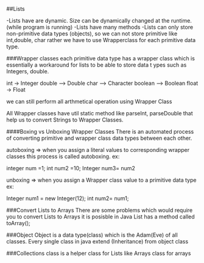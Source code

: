 ##Lists

-Lists have are dynamic. Size can be dynamically changed at the runtime. (while program is running)
-Lists have many methods
-Lists can only store non-primitive data types (objects), so we can not store primitive like int,double, char
rather we have to use Wrapperclass for each primitive data type.


###Wrapper classes
each primitive data type has a wrapper class which is essentially a workaround for lists to be able to store 
data t ypes such as Integers, double.

int -> Integer
double --> Double
char --> Character 
boolean --> Boolean 
float -> Float


we can still perform all arthmetical operation using Wrapper Class


All Wrapper classes have util static method like parseInt, parseDouble that help us to
convert Strings to Wrapper Classes.


####Boxing vs Unboxing Wrapper Classes
There is an automated process of converting primitive and wrapper class data types 
between each other.

autoboxing => when you assign a literal values to
corresponding wrapper classes
this process is called autoboxing.
ex: 

integer num =1;
int num2 =10;
Integer num3= num2



unboxing => when you assign a Wrapper class value to a primitive data type
ex:

Integer num1 = new Integer(12);
int num2= num1;


###Convert Lists to Arrays
There are some problems which would require you to convert Lists to Arrays
it is posisble in Java List has a method called toArray();


###Object 
Object is a data type(class) which is the Adam(Eve) of all classes. Every single class 
in java extend (Inheritance) from object class



###Collections class
is a helper class for Lists like Arrays class for arrays

